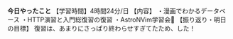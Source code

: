 **今日やったこと**
【学習時間】4時間24分/日
【内容】
・漫画でわかるデータベース
・HTTP演習と入門総復習の復習
・AstroNVim学習会🙇
【振り返り・明日の目標】
復習は、あまりにさっぱり終わらせすぎてたため、した！
